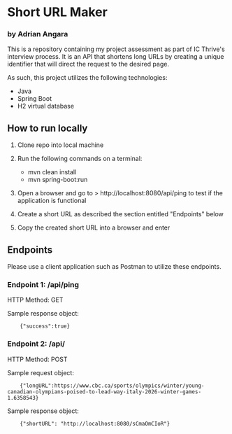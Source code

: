 # Short URL Maker
### by Adrian Angara

This is a repository containing my project assessment as part of IC Thrive's interview process.
It is an API that shortens long URLs by creating a unique identifier that will direct the request to the desired page. 

As such, this project utilizes the following technologies:
* Java 
* Spring Boot
* H2 virtual database 

## How to run locally

1. Clone repo into local machine
2. Run the following commands on a terminal:
    * mvn clean install
    * mvn spring-boot:run
    
3. Open a browser and go to > http://localhost:8080/api/ping to test if the application is functional

4. Create a short URL as described the section entitled "Endpoints" below

5. Copy the created short URL into a browser and enter


## Endpoints

Please use a client application such as Postman to utilize these endpoints.

### Endpoint 1: /api/ping

HTTP Method: GET

Sample response object:
    
        {"success":true}

### Endpoint 2: /api/

HTTP Method: POST

Sample request object:

        {"longURL":https://www.cbc.ca/sports/olympics/winter/young-canadian-olympians-poised-to-lead-way-italy-2026-winter-games-1.6358543}
    
Sample response object: 

        {"shortURL": "http://localhost:8080/sCmaOmCIoR"}

